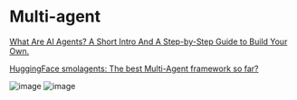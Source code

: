 # Multi-agent
[What Are AI Agents? A Short Intro And A Step-by-Step Guide to Build Your Own.](https://medium.com/codex/what-are-ai-agents-your-step-by-step-guide-to-build-your-own-df54193e2de3)

[HuggingFace smolagents: The best Multi-Agent framework so far?](https://medium.com/data-science-in-your-pocket/huggingface-smolagents-the-best-multi-agent-framework-so-far-313178ef3c2e)

![image](https://github.com/user-attachments/assets/da248558-1ff9-44fc-bafb-3dcd43a22a40)
![image](https://github.com/user-attachments/assets/d72e53ed-a511-4ea6-8ec9-47ddb824c18d)
